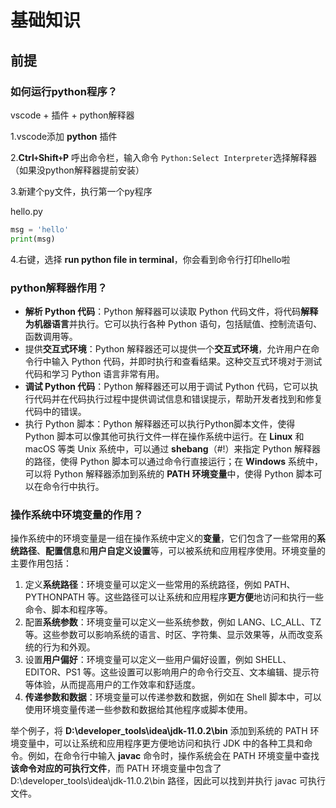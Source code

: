 # 基础知识

## 前提

### **如何运行python程序？**

vscode + 插件 + python解释器

1.vscode添加 **python** 插件

2.**Ctrl`+`Shift`+`P** 呼出命令栏，输入命令 `Python:Select Interpreter`选择解释器（如果没python解释器提前安装）

3.新建个py文件，执行第一个py程序

hello.py

```python
msg = 'hello'
print(msg)
```

4.右键，选择 **run python file in terminal**，你会看到命令行打印hello啦

### python解释器作用？

- **解析 Python 代码**：Python 解释器可以读取 Python 代码文件，将代码**解释为机器语言**并执行。它可以执行各种 Python 语句，包括赋值、控制流语句、函数调用等。
- 提供**交互式环境**：Python 解释器还可以提供一个**交互式环境**，允许用户在命令行中输入 Python 代码，并即时执行和查看结果。这种交互式环境对于测试代码和学习 Python 语言非常有用。
- **调试 Python 代码**：Python 解释器还可以用于调试 Python 代码，它可以执行代码并在代码执行过程中提供调试信息和错误提示，帮助开发者找到和修复代码中的错误。
- 执行 Python 脚本：Python 解释器还可以执行Python脚本文件，使得 Python 脚本可以像其他可执行文件一样在操作系统中运行。在 **Linux** 和 macOS 等类 Unix 系统中，可以通过 **shebang**（#!）来指定 Python 解释器的路径，使得 Python 脚本可以通过命令行直接运行；在 **Windows** 系统中，可以将 Python 解释器添加到系统的 **PATH 环境变量**中，使得 Python 脚本可以在命令行中执行。

### 操作系统中环境变量的作用？

操作系统中的环境变量是一组在操作系统中定义的**变量**，它们包含了一些常用的**系统路径**、**配置信息**和**用户自定义设置**等，可以被系统和应用程序使用。环境变量的主要作用包括：

1. 定义**系统路径**：环境变量可以定义一些常用的系统路径，例如 PATH、PYTHONPATH 等。这些路径可以让系统和应用程序**更方便**地访问和执行一些命令、脚本和程序等。
2. 配置**系统参数**：环境变量可以定义一些系统参数，例如 LANG、LC_ALL、TZ 等。这些参数可以影响系统的语言、时区、字符集、显示效果等，从而改变系统的行为和外观。
3. 设置**用户偏好**：环境变量可以定义一些用户偏好设置，例如 SHELL、EDITOR、PS1 等。这些设置可以影响用户的命令行交互、文本编辑、提示符等体验，从而提高用户的工作效率和舒适度。
4. **传递参数和数据**：环境变量可以传递参数和数据，例如在 Shell 脚本中，可以使用环境变量传递一些参数和数据给其他程序或脚本使用。

举个例子，将 **D:\developer_tools\idea\jdk-11.0.2\bin** 添加到系统的 PATH 环境变量中，可以让系统和应用程序更方便地访问和执行 JDK 中的各种工具和命令。例如，在命令行中输入 **javac** 命令时，操作系统会在 PATH 环境变量中查找**该命令对应的可执行文件**，而 PATH 环境变量中包含了 D:\developer_tools\idea\jdk-11.0.2\bin 路径，因此可以找到并执行 javac 可执行文件。